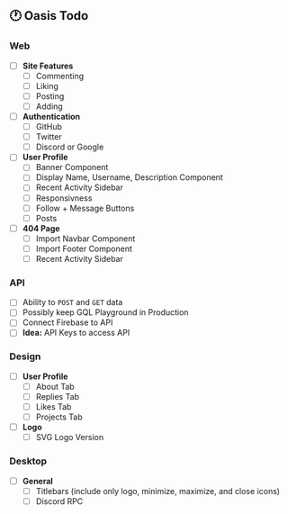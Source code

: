 ## 🕐 Oasis Todo

### Web
- [ ] **Site Features**
  - [ ] Commenting
  - [ ] Liking
  - [ ] Posting
  - [ ] Adding 
- [ ] **Authentication**
  - [ ] GitHub 
  - [ ] Twitter 
  - [ ] Discord or Google 
- [ ] **User Profile**
  - [ ] Banner Component 
  - [ ] Display Name, Username, Description Component
  - [ ] Recent Activity Sidebar
  - [ ] Responsivness 
  - [ ] Follow + Message Buttons
  - [ ] Posts
- [ ] **404 Page**
  - [ ] Import Navbar Component 
  - [ ] Import Footer Component
  - [ ] Recent Activity Sidebar

### API
- [ ] Ability to `POST` and `GET` data
- [ ] Possibly keep GQL Playground in Production  
- [ ] Connect Firebase to API
- [ ] **Idea:** API Keys to access API 

### Design
- [ ] **User Profile**
  - [ ] About Tab 
  - [ ] Replies Tab
  - [ ] Likes Tab
  - [ ] Projects Tab
- [ ] **Logo**
  - [ ] SVG Logo Version

### Desktop
- [ ] **General**
  - [ ] Titlebars (include only logo, minimize, maximize, and close icons)  
  - [ ] Discord RPC
